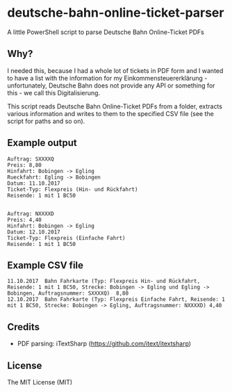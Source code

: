 # deutsche-bahn-online-ticket-parser
A little PowerShell script to parse Deutsche Bahn Online-Ticket PDFs

## Why?
I needed this, because I had a whole lot of tickets in PDF form and I wanted to have
a list with the information for my Einkommensteuererklärung - unfortunately, Deutsche Bahn
does not provide any API or something for this - we call this Digitalisierung.

This script reads Deutsche Bahn Online-Ticket PDFs from a folder,
extracts various information and writes to them to the specified CSV file
(see the script for paths and so on).

## Example output
```
Auftrag: SXXXXQ
Preis: 8,80
Hinfahrt: Bobingen -> Egling
Rueckfahrt: Egling -> Bobingen
Datum: 11.10.2017
Ticket-Typ: Flexpreis (Hin- und Rückfahrt)
Reisende: 1 mit 1 BC50


Auftrag: NXXXXD
Preis: 4,40
Hinfahrt: Bobingen -> Egling
Datum: 12.10.2017
Ticket-Typ: Flexpreis (Einfache Fahrt)
Reisende: 1 mit 1 BC50
```

## Example CSV file
```
11.10.2017	Bahn Fahrkarte (Typ: Flexpreis Hin- und Rückfahrt, Reisende: 1 mit 1 BC50, Strecke: Bobingen -> Egling und Egling -> Bobingen, Auftragsnummer: SXXXXQ)	8,80
12.10.2017	Bahn Fahrkarte (Typ: Flexpreis Einfache Fahrt, Reisende: 1 mit 1 BC50, Strecke: Bobingen -> Egling, Auftragsnummer: NXXXXD)	4,40
```

## Credits
- PDF parsing: iTextSharp (https://github.com/itext/itextsharp)

## License
The MIT License (MIT)
